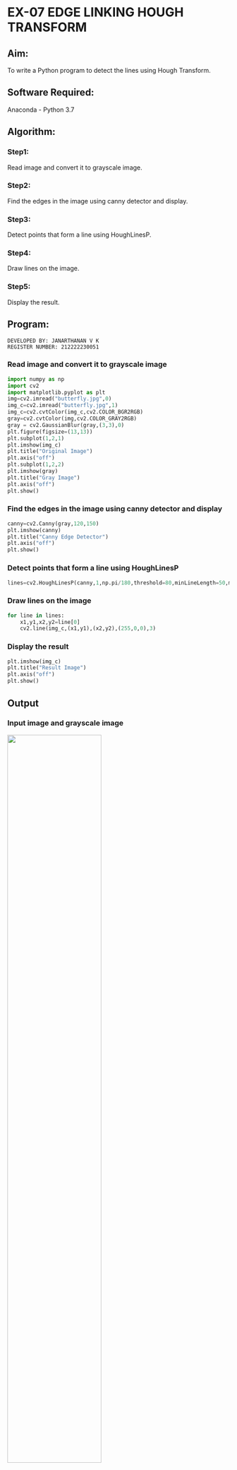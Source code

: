 # EX-07 EDGE LINKING HOUGH TRANSFORM
## Aim:
To write a Python program to detect the lines using Hough Transform.

## Software Required:
Anaconda - Python 3.7

## Algorithm:
### Step1:
Read image and convert it to grayscale image.

### Step2:
Find the edges in the image using canny detector and display.

### Step3:
Detect points that form a line using HoughLinesP.

### Step4:
Draw lines on the image.

### Step5:
Display the result.

## Program:
```
DEVELOPED BY: JANARTHANAN V K
REGISTER NUMBER: 212222230051
```

### Read image and convert it to grayscale image
```python
import numpy as np
import cv2
import matplotlib.pyplot as plt
img=cv2.imread("butterfly.jpg",0)
img_c=cv2.imread("butterfly.jpg",1)
img_c=cv2.cvtColor(img_c,cv2.COLOR_BGR2RGB)
gray=cv2.cvtColor(img,cv2.COLOR_GRAY2RGB)
gray = cv2.GaussianBlur(gray,(3,3),0)
plt.figure(figsize=(13,13))
plt.subplot(1,2,1)
plt.imshow(img_c)
plt.title("Original Image")
plt.axis("off")
plt.subplot(1,2,2)
plt.imshow(gray)
plt.title("Gray Image")
plt.axis("off")
plt.show()
```
### Find the edges in the image using canny detector and display
```python
canny=cv2.Canny(gray,120,150)
plt.imshow(canny)
plt.title("Canny Edge Detector")
plt.axis("off")
plt.show()
```
### Detect points that form a line using HoughLinesP
```python
lines=cv2.HoughLinesP(canny,1,np.pi/180,threshold=80,minLineLength=50,maxLineGap=250)
```
### Draw lines on the image
```python
for line in lines:
    x1,y1,x2,y2=line[0]
    cv2.line(img_c,(x1,y1),(x2,y2),(255,0,0),3)
```
### Display the result
```python
plt.imshow(img_c)
plt.title("Result Image")
plt.axis("off")
plt.show()
```
## Output

### Input image and grayscale image

<img src="https://github.com/Janarthanan2/DIP_EX07_Edge-Linking-using-Hough-Transformm/assets/119393515/de9a2142-7a60-4029-9254-a9e5fb42e1cf" width=65%>

<br>

### Canny Edge detector output
<img src="https://github.com/Janarthanan2/DIP_EX07_Edge-Linking-using-Hough-Transformm/assets/119393515/08af0b02-830a-4a35-be7e-0354f52a2cc7" width=45%>

<br>

### Display the result of Hough transform

<img src="https://github.com/Janarthanan2/DIP_EX07_Edge-Linking-using-Hough-Transformm/assets/119393515/c4b279f3-efa2-4ef4-af49-92e4428fc53e" width=45%> 
<br>

## Result:
Thus the program is written with python and OpenCV to detect lines using Hough transform. 
